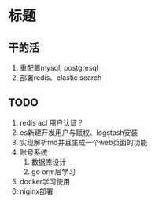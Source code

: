 # 标题

## 干的活

1. 重配置mysql, postgresql
2. 部署redis、elastic search

## TODO

1. redis acl 用户认证？
2. es新建开发用户与赋权、logstash安装
3. 实现解析md并且生成一个web页面的功能
4. 账号系统
   1. 数据库设计
   2. go orm层学习
5. docker学习使用
6. niginx部署